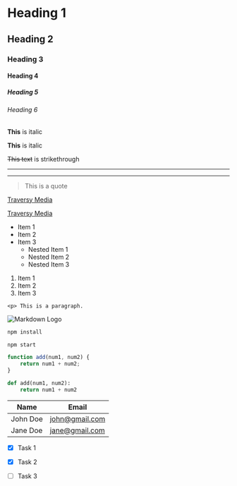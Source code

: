 <!-- Headings -->

# Heading 1
## Heading 2
### Heading 3
#### Heading 4
##### Heading 5
###### Heading 6


<!-- Italics -->

**This** is italic

__This__ is italic

<!-- Strikethrough-->

~~This text~~ is strikethrough

<!-- Horizontal Rule -->

---

___

<!-- Blockquote -->

> This is a quote

<!-- Links -->

[Traversy Media](http://www.traversymedia.com)

[Traversy Media](http://www.traversymedia.com "Traversy Media")

<!-- UL-->

* Item 1
* Item 2
* Item 3
    * Nested Item 1
    * Nested Item 2
    * Nested Item 3

<!-- OL-->
1. Item 1
1. Item 2
1. Item 3

<!-- Inline Code Block -->
`<p> This is a paragraph.`

<!-- Images -->

![Markdown Logo](https://markdown-here.com/img/icon256.png)

<!-- Github Markdown -->

<!-- Code Blocks -->

```bash
npm install

npm start

```

```javascript
function add(num1, num2) {
    return num1 + num2;
}
```

```python
def add(num1, num2):
    return num1 + num2
```

<!-- Tables -->

| Name | Email |
| ---------- | ----------- |
| John Doe   | john@gmail.com |
| Jane Doe   | jane@gmail.com |


<!-- Task Lists -->

* [x] Task 1
* [x] Task 2
* [ ] Task 3




